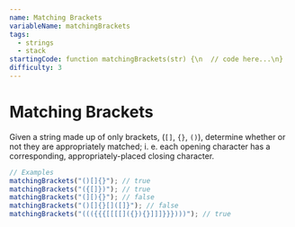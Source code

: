 ```yaml
---
name: Matching Brackets
variableName: matchingBrackets
tags:
  - strings
  - stack
startingCode: function matchingBrackets(str) {\n  // code here...\n}
difficulty: 3
---
```


# Matching Brackets

Given a string made up of only brackets, (`[]`, `{}`, `()`), determine whether or not they are appropriately matched; i. e. each opening character has a corresponding, appropriately-placed closing character.

```javascript
// Examples
matchingBrackets("()[]{}"); // true
matchingBrackets("({[]})"); // true
matchingBrackets("(][){}"); // false
matchingBrackets("()[]{}[]([]}"); // false
matchingBrackets("((({{{[[[[]({}){}]]]}}})))"); // true
```
